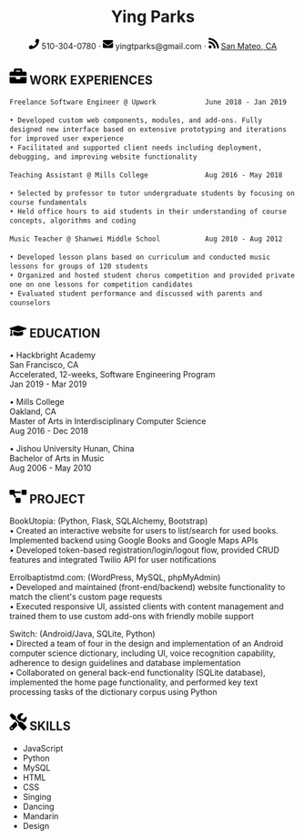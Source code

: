  <center>
     <h1>Ying Parks</h1>
     <div>
         <span>
             <img src="assets/phone-solid.svg" width="18px">
             510-304-0780
         </span>
         ·
         <span>
             <img src="assets/envelope-solid.svg" width="18px">
             yingtparks@gmail.com
         </span>
         ·
         <span>
             <img src="assets/rss-solid.svg" width="18px">
             <a href="#">San Mateo, CA</a>
         </span>
     </div>
 </center>

 ## <img src="assets/briefcase-solid.svg" width="30px"> WORK EXPERIENCES
    Freelance Software Engineer @ Upwork            June 2018 - Jan 2019 

    • Developed custom web components, modules, and add-ons. Fully designed new interface based on extensive prototyping and iterations for improved user experience 
    • Facilitated and supported client needs including deployment, debugging, and improving website functionality 

    Teaching Assistant @ Mills College	            Aug 2016 - May 2018

    • Selected by professor to tutor undergraduate students by focusing on course fundamentals
    • Held office hours to aid students in their understanding of course concepts, algorithms and coding 

    Music Teacher @ Shanwei Middle School           Aug 2010 - Aug 2012

    • Developed lesson plans based on curriculum and conducted music lessons for groups of 120 students
    • Organized and hosted student chorus competition and provided private one on one lessons for competition candidates
    • Evaluated student performance and discussed with parents and counselors

## <img src="assets/graduation-cap-solid.svg" width="30px"> EDUCATION
• Hackbright Academy<br/>
    San Francisco, CA<br/>
    Accelerated, 12-weeks, Software Engineering Program<br/>
    Jan 2019 - Mar 2019<br/>  

• Mills College<br/>
    Oakland, CA<br/>
    Master of Arts in Interdisciplinary Computer Science<br/>
    Aug 2016 - Dec 2018<br/> 

• Jishou University
    Hunan, China<br/> 
    Bachelor of Arts in Music<br/>
    Aug 2006 - May 2010<br/>

## <img src="assets/project-diagram-solid.svg" width="30px"> PROJECT
BookUtopia: (Python, Flask, SQLAlchemy, Bootstrap)                      
• Created an interactive website for users to list/search for used books. Implemented backend using Google Books and Google Maps APIs<br/>
• Developed token-based registration/login/logout flow, provided CRUD features and integrated Twilio API for user notifications

Errolbaptistmd.com: (WordPress, MySQL, phpMyAdmin)<br/>
• Developed and maintained (front-end/backend) website functionality to match the client's custom page requests<br/>
• Executed responsive UI, assisted clients with content management and trained them to use custom add-ons with friendly mobile support

Switch: (Android/Java, SQLite, Python)<br/>
• Directed a team of four in the design and implementation of an Android computer science dictionary, including UI, voice recognition capability, adherence to design guidelines and database implementation<br/>
• Collaborated on general back-end functionality (SQLite database), implemented the home page functionality, and performed key text processing tasks of the dictionary corpus using Python 

## <img src="assets/tools-solid.svg" width="30px"> SKILLS 

- JavaScript  
- Python            
- MySQL             
- HTML 
- CSS               
- Singing
- Dancing
- Mandarin
- Design
